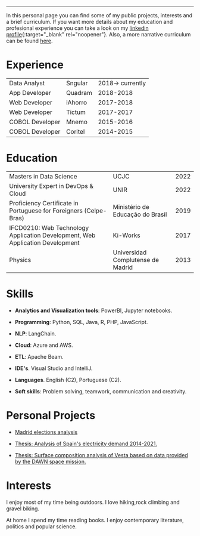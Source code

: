 ---

In this personal page you can find some of my public projects, interests and a brief curriculum. If you want more details about my education and profesional experience you can take a look on my [linkedin profile](https://www.linkedin.com/in/bernardo-llamas-verna-55bb5343/){:target="_blank" rel="noopener"}. Also, a more narrative curriculum can be found [here](./aboutMe.html).


# Experience

|                       |              |                  |
|:----------------------|:-------------|:-----------------|
|Data Analyst           | Sngular      | 2018-> currently |
|App Developer          | Quadram      | 2018-2018        |
|Web Developer          | iAhorro      | 2017-2018        |
|Web Developer          | Tictum       | 2017-2017        |
|COBOL Developer        | Mnemo        | 2015-2016        |
|COBOL Developer        | Coritel      | 2014-2015        |


# Education

|                   |                                   |      |
|:------------------|:----------------------------------|:-----|
| Masters in Data Science    | UCJC                              | 2022 |
| University Expert in DevOps & Cloud    | UNIR                              | 2022 |
| Proficiency Certificate in Portuguese for Foreigners (Celpe-Bras) | Ministério de Educação do Brasil   | 2019 |
| IFCD0210: Web Technology Application Development, Web Application Development     | Ki-Works | 2017 |
| Physics           | Universidad Complutense de Madrid | 2013 |

# Skills

* **Analytics and Visualization tools**: PowerBI, Jupyter notebooks. 

* **Programming**: Python, SQL, Java, R, PHP, JavaScript. 

* **NLP**: LangChain. 

* **Cloud**: Azure and AWS.

* **ETL**: Apache Beam. 

* **IDE's**. Visual Studio and IntelliJ.

* **Languages**. English (C2), Portuguese (C2).

* **Soft skills**: Problem solving, teamwork, communication and creativity.

# Personal Projects

* [Madrid elections analysis](https://bernardojosellamasverna.github.io/Madrid-Elections-Book-Resume/Madrid_Elections_2021_Resume.html)

* [Thesis: Analysis of Spain's electricity demand 2014-2021.](https://github.com/BernardoJoseLlamasVerna/tfm_data_science)

* [Thesis: Surface composition analysis of Vesta based on data provided by the DAWN space mission.](./TesisFinaldeMaster_Vesta.pdf)


# Interests

I enjoy most of my time being outdoors. I love hiking,rock climbing and gravel biking.

At home I spend my time reading books. I enjoy contemporary literature, politics and popular science.
